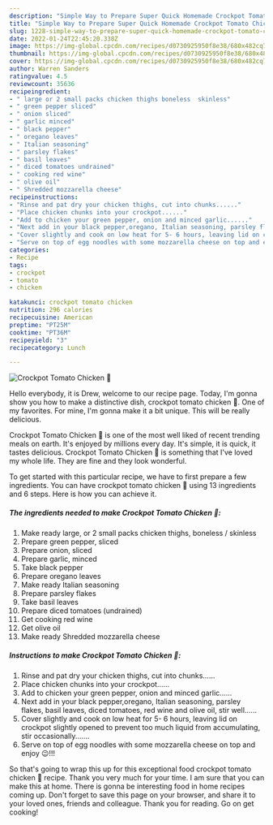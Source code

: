 ```yaml
---
description: "Simple Way to Prepare Super Quick Homemade Crockpot Tomato Chicken 🐔"
title: "Simple Way to Prepare Super Quick Homemade Crockpot Tomato Chicken 🐔"
slug: 1228-simple-way-to-prepare-super-quick-homemade-crockpot-tomato-chicken
date: 2022-01-24T22:45:20.338Z
image: https://img-global.cpcdn.com/recipes/d0730925950f8e38/680x482cq70/crockpot-tomato-chicken-recipe-main-photo.jpg
thumbnail: https://img-global.cpcdn.com/recipes/d0730925950f8e38/680x482cq70/crockpot-tomato-chicken-recipe-main-photo.jpg
cover: https://img-global.cpcdn.com/recipes/d0730925950f8e38/680x482cq70/crockpot-tomato-chicken-recipe-main-photo.jpg
author: Warren Sanders
ratingvalue: 4.5
reviewcount: 35636
recipeingredient:
- " large or 2 small packs chicken thighs boneless  skinless"
- " green pepper sliced"
- " onion sliced"
- " garlic minced"
- " black pepper"
- " oregano leaves"
- " Italian seasoning"
- " parsley flakes"
- " basil leaves"
- " diced tomatoes undrained"
- " cooking red wine"
- " olive oil"
- " Shredded mozzarella cheese"
recipeinstructions:
- "Rinse and pat dry your chicken thighs, cut into chunks......"
- "Place chicken chunks into your crockpot......"
- "Add to chicken your green pepper, onion and minced garlic......"
- "Next add in your black pepper,oregano, Italian seasoning, parsley flakes, basil leaves, diced tomatoes, red wine and olive oil, stir well......"
- "Cover slightly and cook on low heat for 5- 6 hours, leaving lid on crockpot slightly opened to prevent too much liquid from accumulating, stir occasionally......."
- "Serve on top of egg noodles with some mozzarella cheese on top and enjoy 😉!!!"
categories:
- Recipe
tags:
- crockpot
- tomato
- chicken

katakunci: crockpot tomato chicken 
nutrition: 296 calories
recipecuisine: American
preptime: "PT25M"
cooktime: "PT36M"
recipeyield: "3"
recipecategory: Lunch

---
```



![Crockpot Tomato Chicken 🐔](https://img-global.cpcdn.com/recipes/d0730925950f8e38/680x482cq70/crockpot-tomato-chicken-recipe-main-photo.jpg)

Hello everybody, it is Drew, welcome to our recipe page. Today, I'm gonna show you how to make a distinctive dish, crockpot tomato chicken 🐔. One of my favorites. For mine, I'm gonna make it a bit unique. This will be really delicious.

Crockpot Tomato Chicken 🐔 is one of the most well liked of recent trending meals on earth. It's enjoyed by millions every day. It's simple, it is quick, it tastes delicious. Crockpot Tomato Chicken 🐔 is something that I've loved my whole life. They are fine and they look wonderful.




To get started with this particular recipe, we have to first prepare a few ingredients. You can have crockpot tomato chicken 🐔 using 13 ingredients and 6 steps. Here is how you can achieve it.

<!--inarticleads1-->

##### The ingredients needed to make Crockpot Tomato Chicken 🐔:

1. Make ready  large, or 2 small packs chicken thighs, boneless / skinless
1. Prepare  green pepper, sliced
1. Prepare  onion, sliced
1. Prepare  garlic, minced
1. Take  black pepper
1. Prepare  oregano leaves
1. Make ready  Italian seasoning
1. Prepare  parsley flakes
1. Take  basil leaves
1. Prepare  diced tomatoes (undrained)
1. Get  cooking red wine
1. Get  olive oil
1. Make ready  Shredded mozzarella cheese




<!--inarticleads2-->

##### Instructions to make Crockpot Tomato Chicken 🐔:

1. Rinse and pat dry your chicken thighs, cut into chunks......
1. Place chicken chunks into your crockpot......
1. Add to chicken your green pepper, onion and minced garlic......
1. Next add in your black pepper,oregano, Italian seasoning, parsley flakes, basil leaves, diced tomatoes, red wine and olive oil, stir well......
1. Cover slightly and cook on low heat for 5- 6 hours, leaving lid on crockpot slightly opened to prevent too much liquid from accumulating, stir occasionally.......
1. Serve on top of egg noodles with some mozzarella cheese on top and enjoy 😉!!!




So that's going to wrap this up for this exceptional food crockpot tomato chicken 🐔 recipe. Thank you very much for your time. I am sure that you can make this at home. There is gonna be interesting food in home recipes coming up. Don't forget to save this page on your browser, and share it to your loved ones, friends and colleague. Thank you for reading. Go on get cooking!
